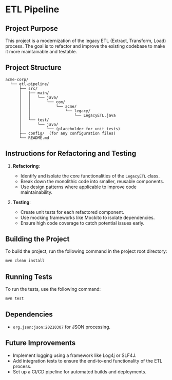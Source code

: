 # ETL Pipeline

## Project Purpose
This project is a modernization of the legacy ETL (Extract, Transform, Load) process. The goal is to refactor and improve the existing codebase to make it more maintainable and testable.

## Project Structure
```
acme-corp/
  └── etl-pipeline/
      ├── src/
      │   ├── main/
      │   │   └── java/
      │   │       └── com/
      │   │           └── acme/
      │   │               └── legacy/
      │   │                   └── LegacyETL.java
      │   └── test/
      │       └── java/
      │           └── (placeholder for unit tests)
      ├── config/  (for any configuration files)
      └── README.md
```

## Instructions for Refactoring and Testing
1. **Refactoring**:
    - Identify and isolate the core functionalities of the `LegacyETL` class.
    - Break down the monolithic code into smaller, reusable components.
    - Use design patterns where applicable to improve code maintainability.

2. **Testing**:
    - Create unit tests for each refactored component.
    - Use mocking frameworks like Mockito to isolate dependencies.
    - Ensure high code coverage to catch potential issues early.

## Building the Project
To build the project, run the following command in the project root directory:
```sh
mvn clean install
```

## Running Tests
To run the tests, use the following command:
```sh
mvn test
```

## Dependencies
- `org.json:json:20210307` for JSON processing.

## Future Improvements
- Implement logging using a framework like Log4j or SLF4J.
- Add integration tests to ensure the end-to-end functionality of the ETL process.
- Set up a CI/CD pipeline for automated builds and deployments.
